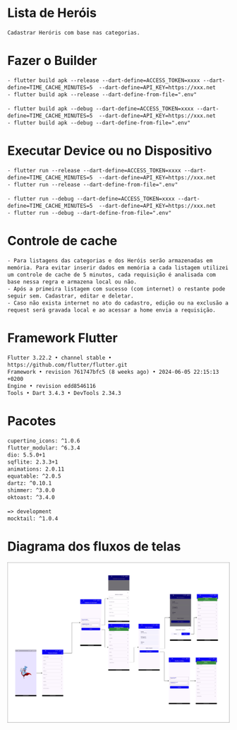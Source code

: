 # Lista de Heróis

    Cadastrar Heróris com base nas categorias.

# Fazer o Builder
    - flutter build apk --release --dart-define=ACCESS_TOKEN=xxxx --dart-define=TIME_CACHE_MINUTES=5  --dart-define=API_KEY=https://xxx.net
    - flutter build apk --release --dart-define-from-file=".env"
    
    - flutter build apk --debug --dart-define=ACCESS_TOKEN=xxxx --dart-define=TIME_CACHE_MINUTES=5  --dart-define=API_KEY=https://xxx.net
    - flutter build apk --debug --dart-define-from-file=".env"

# Executar Device ou no Dispositivo
    - flutter run --release --dart-define=ACCESS_TOKEN=xxxx --dart-define=TIME_CACHE_MINUTES=5  --dart-define=API_KEY=https://xxx.net
    - flutter run --release --dart-define-from-file=".env"

    - flutter run --debug --dart-define=ACCESS_TOKEN=xxxx --dart-define=TIME_CACHE_MINUTES=5  --dart-define=API_KEY=https://xxx.net
    - flutter run --debug --dart-define-from-file=".env"

# Controle de cache

    - Para listagens das categorias e dos Heróis serão armazenadas em memória. Para evitar inserir dados em memória a cada listagem utilizei um controle de cache de 5 minutos, cada requisição é analisada com base nessa regra e armazena local ou não.
    - Após a primeira listagem com sucesso (com internet) o restante pode seguir sem. Cadastrar, editar e deletar.
    - Caso não exista internet no ato do cadastro, edição ou na exclusão a request será gravada local e ao acessar a home envia a requisição.

# Framework Flutter

    Flutter 3.22.2 • channel stable • https://github.com/flutter/flutter.git
    Framework • revision 761747bfc5 (8 weeks ago) • 2024-06-05 22:15:13 +0200
    Engine • revision edd8546116
    Tools • Dart 3.4.3 • DevTools 2.34.3

# Pacotes

    cupertino_icons: ^1.0.6
    flutter_modular: ^6.3.4
    dio: 5.5.0+1
    sqflite: 2.3.3+1
    animations: 2.0.11
    equatable: ^2.0.5
    dartz: ^0.10.1
    shimmer: ^3.0.0
    oktoast: ^3.4.0

    => development
    mocktail: ^1.0.4

# Diagrama dos fluxos de telas
![Diagrama de telas](https://github.com/carlosmalltec/mall-herois/blob/main/screens/diagrama-telas.png?raw=true)

